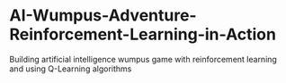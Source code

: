 # AI-Wumpus-Adventure-Reinforcement-Learning-in-Action
Building artificial intelligence wumpus game with reinforcement learning and using Q-Learning algorithms
